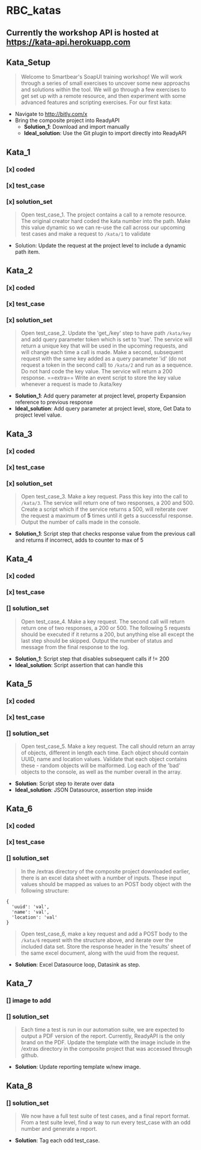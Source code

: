 # RBC_katas
## Currently the workshop API is hosted at https://kata-api.herokuapp.com

## Kata_Setup
> Welcome to Smartbear's SoapUI training workshop! We will work through a series of small exercises to uncover some new approachs and solutions within the tool. We will go through a few exercises to get set up with a remote resource, and then experiment with some advanced features and scripting exercises. For our first kata:
- Navigate to http://bitly.com/x
- Bring the composite project into ReadyAPI
  * **Solution_1**: Download and import manually
  * **Ideal_solution**: Use the Git plugin to import directly into ReadyAPI

## Kata_1
### [x] coded
### [x] test_case
### [x] solution_set
> Open test_case_1. The project contains a call to a remote resource. The original creator hard coded the kata number into the path. Make this value dynamic so we can re-use the call across our upcoming test cases and make a request to `/kata/1` to validate

* Solution: Update the request at the project level to include a dynamic path item.

## Kata_2
### [x] coded
### [x] test_case
### [x] solution_set
> Open test_case_2. Update the 'get_/key' step to have path `/kata/key` and add query parameter token which is set to 'true'. The service will return a unique key that will be used in the upcoming requests, and will change each time a call is made. Make a second, subsequent request with the same key added as a query parameter 'id' (do not request a token in the second call) to `/kata/2` and run as a sequence. Do not hard code the key value. The service will return a 200 response.
==extra== 
Write an event script to store the key value whenever a request is made to /kata/key

* **Solution_1**: Add query parameter at project level, property Expansion reference to previous response
* **Ideal_solution**: Add query parameter at project level, store, Get Data to project level value.

## Kata_3
### [x] coded
### [x] test_case
### [x] solution_set
> Open test_case_3. Make a key request. Pass this key into the call to `/kata/3`. The service will return one of two responses, a 200 and 500. Create a script which if the service returns a 500, will reiterate over the request a maximum of **5** times until it gets a successful response. Output the number of calls made in the console.

* **Solution_1**: Script step that checks response value from the previous call and returns if incorrect, adds to counter to max of 5

## Kata_4
### [x] coded
### [x] test_case
### [] solution_set
> Open test_case_4. Make a key request. The second call will return return one of two responses, a 200 or 500. The following 5 requests should be executed if it returns a 200, but anything else all except the last step should be skipped. Output the number of status and message from the final response to the log.

* **Solution_1**: Script step that disables subsequent calls if != 200
* **Ideal_solution**: Script assertion that can handle this

## Kata_5
### [x] coded
### [x] test_case
### [] solution_set
> Open test_case_5. Make a key request. The call should return an array of objects, different in length each time. Each object should contain UUID, name and location values. Validate that each object contains these - random objects will be malformed. Log each of the 'bad' objects to the console, as well as the number overall in the array.

* **Solution**: Script step to iterate over data
* **Ideal_solution**: JSON Datasource, assertion step inside

## Kata_6
### [x] coded
### [x] test_case
### [] solution_set
> In the /extras directory of the composite project downloaded earlier, there is an excel data sheet with a number of inputs. These input values should be mapped as values to an POST body object with the following structure:
```
{
  'uuid': 'val',
  'name': 'val',
  'location': 'val'
}
```
> Open test_case_6, make a key request and add a POST body to the `/kata/6` request with the structure above, and iterate over the included data set. Store the response header in the 'results' sheet of the same excel document, along with the uuid from the request.

* **Solution**: Excel Datasource loop, Datasink as step.

## Kata_7
### [] image to add
### [] solution_set
> Each time a test is run in our automation suite, we are expected to output a PDF version of the report. Currently, ReadyAPI is the only brand on the PDF. Update the template with the image include in the /extras directory in the composite project that was accessed through github.

* **Solution**: Update reporting template w/new image.

## Kata_8
### [] solution_set
> We now have a full test suite of test cases, and a final report format. From a test suite level, find a way to run every test_case with an odd number and generate a report.

* **Solution**: Tag each odd test_case.
